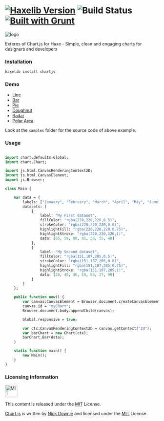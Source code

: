 [![Haxelib Version](https://img.shields.io/github/tag/adireddy/haxe-chart.svg?style=flat&label=haxelib)](http://lib.haxe.org/p/buzz) ![Build Status](https://travis-ci.org/adireddy/haxe-chart.svg?branch=master) [![Built with Grunt](https://cdn.gruntjs.com/builtwith.png)](http://gruntjs.com/)
=========

![logo](https://raw.githubusercontent.com/adireddy/haxe-chart/master/logo.png)

Externs of Chart.js for Haxe - Simple, clean and engaging charts for designers and developers

### Installation ###

```haxe
haxelib install chartjs
```

### Demo ###

* [Line](http://adireddy.github.io/demos/haxe-chart/line.html)
* [Bar](http://adireddy.github.io/demos/haxe-chart/bar.html)
* [Pie](http://adireddy.github.io/demos/haxe-chart/pie.html)
* [Doughnut](http://adireddy.github.io/demos/haxe-chart/doughnut.html)
* [Radar](http://adireddy.github.io/demos/haxe-chart/radar.html)
* [Polar Area](http://adireddy.github.io/demos/haxe-chart/polar.html)

Look at the `samples` folder for the source code of above example.

### Usage ###

```haxe

import chart.defaults.Global;
import chart.Chart;

import js.html.CanvasRenderingContext2D;
import js.html.CanvasElement;
import js.Browser;

class Main {

	var data = {
		labels: ["January", "February", "March", "April", "May", "June", "July"],
		datasets: [
			{
				label: "My First dataset",
				fillColor: "rgba(220,220,220,0.5)",
				strokeColor: "rgba(220,220,220,0.8)",
				highlightFill: "rgba(220,220,220,0.75)",
				highlightStroke: "rgba(220,220,220,1)",
				data: [65, 59, 80, 81, 56, 55, 40]
			},
			{
				label: "My Second dataset",
				fillColor: "rgba(151,187,205,0.5)",
				strokeColor: "rgba(151,187,205,0.8)",
				highlightFill: "rgba(151,187,205,0.75)",
				highlightStroke: "rgba(151,187,205,1)",
				data: [28, 48, 40, 19, 86, 27, 90]
			}
		]
	};

	public function new() {
		var canvas:CanvasElement = Browser.document.createCanvasElement();
		canvas.id = "myChart";
		Browser.document.body.appendChild(canvas);

		Global.responsive = true;

		var ctx:CanvasRenderingContext2D = canvas.getContext("2d");
		var barChart = new Chart(ctx);
		barChart.Bar(data);
	}

	static function main() {
		new Main();
	}
}
```
### Licensing Information ###

<a rel="license" href="http://opensource.org/licenses/MIT">
<img alt="MIT license" height="40" src="http://upload.wikimedia.org/wikipedia/commons/c/c3/License_icon-mit.svg" /></a>

This content is released under the [MIT](http://opensource.org/licenses/MIT) License.

[Chart.js](https://github.com/nnnick/Chart.js) is written by [Nick Downie](http://www.nickdownie.com) and licensed under the [MIT](http://opensource.org/licenses/MIT) License.
